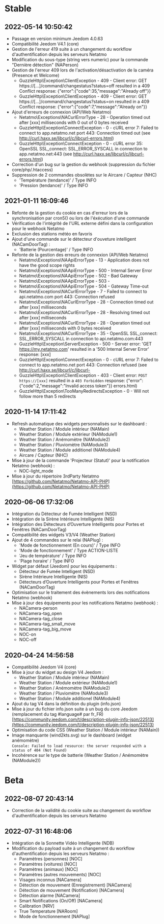 Stable
=========================

2022-05-14 10:50:42
-------------------

* Passage en version minimum Jeedom 4.0.63
* Compatibilité Jeedom V4.1 (core)
* Gestion de l'erreur 419 suite à un changement du workflow d'authentification depuis les serveurs Netatmo
* Modification du sous-type (string vers numeric) pour la commande "Dernière détection" (NAPerson)
* Gestion de l'erreur 409 lors de l'activation/désactivation de la caméra (Presence et Welcome)
  - GuzzleHttp\\Exception\\ClientException - 409 - Client error: GET https://[...]/command/changestatus?status=off resulted in a 409 Conflict response: {"error":{"code":35,"message":"Already off"}} 
  - GuzzleHttp\\Exception\\ClientException - 409 - Client error: GET https://[...]/command/changestatus?status=on resulted in a 409 Conflict response: {"error":{"code":7,"message":"Already on"}} 
* Ajout d'erreurs de connexion (API/Web Netatmo)
  - Netatmo\Exceptions\NACurlErrorType - 28 - Operation timed out after [xxx] milliseconds with 0 out of 0 bytes received
  - GuzzleHttp\Exception\ConnectException - 0 - cURL error 7: Failed to connect to app.netatmo.net port 443: Connection timed out (see http://curl.haxx.se/libcurl/c/libcurl-errors.html)
  - GuzzleHttp\Exception\ConnectException - 0 - cURL error 35: OpenSSL SSL_connect: SSL_ERROR_SYSCALL in connection to app.netatmo.net:443 (see http://curl.haxx.se/libcurl/c/libcurl-errors.html)
* Correction d'un bug sur la gestion du webhook (suppression du fichier core/php/.htaccess)
* Suppression de 2 commandes obsolètes sur le Aircare / Capteur (NHC)
  - 'Température (tendance)' / Type INFO  
  - 'Pression (tendance)' / Type INFO

2021-01-11 16:09:46
-------------------

* Refonte de la gestion du cookie en cas d'erreur lors de la synchronisation par cron5() ou lors de l'éxécution d'une commande
* Vérification de l'intégrité de l'URL externe défini dans la configuration pour le webhook Netatmo
* Exclusion des stations météo en favoris
* Ajout d'une commande sur le détecteur d'ouveture intelligent (NACamDoorTag) :  
  - 'Batterie (Pourcentage)' / Type INFO
* Refonte de la gestion des erreurs de connexion (API/Web Netatmo)
  - Netatmo\Exceptions\NAApiErrorType - 13 - Application does not have the good scope rights
  - Netatmo\Exceptions\NAApiErrorType - 500 - Internal Server Error
  - Netatmo\Exceptions\NAApiErrorType - 502 - Bad Gateway
  - Netatmo\Exceptions\NAApiErrorType - 503 -
  - Netatmo\Exceptions\NAApiErrorType - 504 - Gateway Time-out
  - Netatmo\Exceptions\NACurlErrorType - 7 - Failed to connect to api.netatmo.com port 443: Connection refused
  - Netatmo\Exceptions\NACurlErrorType - 28 - Connection timed out after [xxx] milliseconds
  - Netatmo\Exceptions\NACurlErrorType - 28 - Resolving timed out after [xxx] milliseconds
  - Netatmo\Exceptions\NACurlErrorType - 28 - Operation timed out after [xxx] milliseconds with 0 bytes received
  - Netatmo\Exceptions\NACurlErrorType - 35 - OpenSSL SSL_connect: SSL_ERROR_SYSCALL in connection to api.netatmo.com:443
  - GuzzleHttp\\Exception\\ServerException - 500 - Server error: 'GET https://my.netatmo.com' resulted in a '500 Internal Server Error' response: [xxx]
  - GuzzleHttp\Exception\ConnectException - 0 - cURL error 7: Failed to connect to app.netatmo.net port 443: Connection refused (see http://curl.haxx.se/libcurl/c/libcurl-
  - GuzzleHttp\Exception\ClientException - 403 - Client error: `POST https://[xxx]` resulted in a `403 Forbidden` response: {"error":{"code":2,"message":"Invalid access token"}}
errors.html)
  - GuzzleHttp\Exception\TooManyRedirectsException - 0 - Will not follow more than 5 redirects

2020-11-14 17:11:42
-------------------

* Refresh automatique des widgets personnalisés sur le dashboard :
  - Weather Station / Module intérieur (NAMain)  
  - Weather Station / Module extérieur (NAModule1)  
  - Weather Station / Anémomètre (NAModule2)  
  - Weather Station / Pluviomètre (NAModule3)  
  - Weather Station / Module additionel (NAModule4)
  - Aircare / Capteur (NHC)
* Mise à jour de la commande 'Projecteur (Statut)' pour la notification Netatmo (webhook) :
  - NOC-light_mode
* Mise à jour du répertoire 3rdParty Netatmo  
[https://github.com/Netatmo/Netatmo-API-PHP](https://github.com/Netatmo/Netatmo-API-PHP)

2020-06-06 17:32:06
-------------------

* Intégration du Détecteur de Fumée Intelligent (NSD)
* Intégration de la Sirène Intérieure Intelligente (NIS)
* Intégration des Détecteurs d’Ouverture Intelligents pour Portes et Fenêtres (NACamDoorTag)
* Compatibilité des widgets V3/V4 (Weather Station) 
* Ajout de 4 commandes sur le relai (NAPlug) :  
  - 'Mode de fonctionnement (En cours)' / Type INFO  
  - 'Mode de fonctionnement' / Type ACTION-LISTE  
  - 'Jeu de température' / Type INFO  
  - 'Plage horaire' / Type INFO  
* Widget par défaut (Jeedom) pour les équipements :  
  - Détecteur de Fumée Intelligent (NSD)  
  - Sirène Intérieure Intelligente (NIS)  
  - Détecteurs d’Ouverture Intelligents pour Portes et Fenêtres (NACamDoorTag)
* Optimisation sur le traitement des évènements lors des notifications Netatmo (webhook)
* Mise à jour des équipements pour les notifications Netatmo (webhook) :  
  - NACamera-person  
  - NACamera-tag_open  
  - NACamera-tag_close
  - NACamera-tag_small_move  
  - NACamera-tag_big_move    
  - NOC-on  
  - NOC-off

2020-04-24 14:56:58
-------------------

* Compatibilité Jeedom V4 (core)
* Mise à jour du widget au design V4 Jeedom :  
  - Weather Station / Module intérieur (NAMain)  
  - Weather Station / Module extérieur (NAModule1)  
  - Weather Station / Anémomètre (NAModule2)  
  - Weather Station / Pluviomètre (NAModule3)  
  - Weather Station / Module additionel (NAModule4)
* Ajout du tag V4 dans la définition du plugin (info.json)
* Mise à jour du fichier info.json suite à un bug du core Jeedom (remplacement du tag #language# par fr_FR)  
[https://community.jeedom.com/t/description-plugin-info-json/22513](https://community.jeedom.com/t/description-plugin-info-json/22513)
* Optimisation du code CSS (Weather Station / Module intérieur (NAMain))
* Image manquante (wind2kts.svg) sur le dashboard (widget anémomètre)  
`Console: Failed to load resource: the server responded with a status of 404 (Not Found)`
* Incohérence sur le type de batterie (Weather Station / Anémomètre (NAModule2))

Beta
=========================

2022-08-07 20:43:14
-------------------

* Correction de la validité du cookie suite au changement du workflow d'authentification depuis les serveurs Netatmo

2022-07-31 16:48:06
-------------------

* Intégration de la Sonnette Vidéo Intelligente (NDB)
* Modification du payload suite à un changement du workflow d'authentification depuis les serveurs Netatmo :
  - Paramètres (personnes) [NOC]  
  - Paramètres (voitures) [NOC]  
  - Paramètres (animaux) [NOC]  
  - Paramètres (autres mouvements) [NOC]  
  - Visages inconnus [NACamera]  
  - Détection de mouvement (Enregistrement) [NACamera]  
  - Détection de mouvement (Notification) [NACamera]  
  - Détection alarme [NACamera]  
  - Smart Notifications (On/Off) [NACamera]  
  - Calibration [NRV]  
  - True Temperature [NARoom]  
  - Mode de fonctionnement [NAPlug]  
